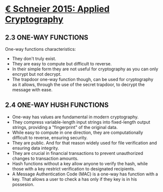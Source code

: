 # [€ Schneier 2015: Applied Cryptography](https://learning.oreilly.com/library/view/applied-cryptography-protocols/9781119096726/10_chap02.html#chap02-sec003)

## 2.3 ONE-WAY FUNCTIONS

One-way functions characteristics:

- They don't truly exist.
- They are easy to compute but difficult to reverse.
- In their simple form they are not useful for cryptography as you can only encrypt but not decrypt.
- The trapdoor one-way function though, can be used for cryptography as it allows, through the use of the secret trapdoor, to decrypt the message with ease.

## 2.4 ONE-WAY HUSH FUNCTIONS

- One-way has values are fundamental in modern cryptography.
- They compress variable-length input strings into fixed-length output strings, providing a "fingerprint" of the original data.
- While easy to compute in one direction, they are computationally difficult to reverse, ensuring security.
- They are public. And for that reason widely used for file verification and ensuring data integrity.
- They are crucial in financial transactions to prevent unauthorized changes to transaction amounts.
- Hash functions without a key allow anyone to verify the hash, while those with a key restrict verification to designated recipients.
- A Message Authentication Code (MAC) is a one-way has function with a key. That allows a user to check a has only if they key is in his possesion.


